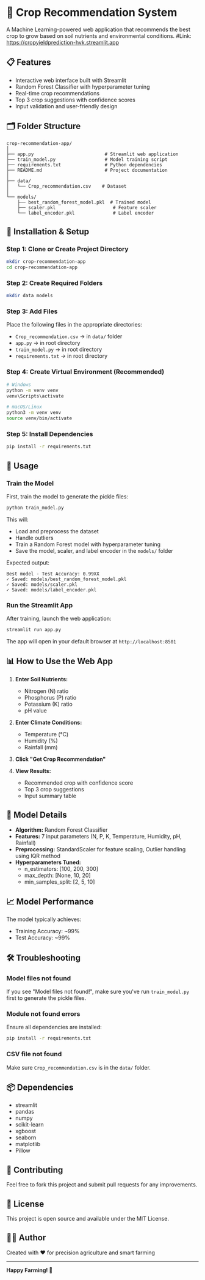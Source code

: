 ﻿# 🌾 Crop Recommendation System

A Machine Learning-powered web application that recommends the best crop to grow based on soil nutrients and environmental conditions.
#Link:  https://cropyieldprediction-hvk.streamlit.app

## 📋 Features

- Interactive web interface built with Streamlit
- Random Forest Classifier with hyperparameter tuning
- Real-time crop recommendations
- Top 3 crop suggestions with confidence scores
- Input validation and user-friendly design

## 🗂️ Folder Structure

```
crop-recommendation-app/
│
├── app.py                          # Streamlit web application
├── train_model.py                  # Model training script
├── requirements.txt                # Python dependencies
├── README.md                       # Project documentation
│
├── data/
│   └── Crop_recommendation.csv    # Dataset
│
└── models/
    ├── best_random_forest_model.pkl  # Trained model
    ├── scaler.pkl                     # Feature scaler
    └── label_encoder.pkl              # Label encoder
```

## 🚀 Installation & Setup

### Step 1: Clone or Create Project Directory

```bash
mkdir crop-recommendation-app
cd crop-recommendation-app
```

### Step 2: Create Required Folders

```bash
mkdir data models
```

### Step 3: Add Files

Place the following files in the appropriate directories:
- `Crop_recommendation.csv` → in `data/` folder
- `app.py` → in root directory
- `train_model.py` → in root directory
- `requirements.txt` → in root directory

### Step 4: Create Virtual Environment (Recommended)

```bash
# Windows
python -m venv venv
venv\Scripts\activate

# macOS/Linux
python3 -m venv venv
source venv/bin/activate
```

### Step 5: Install Dependencies

```bash
pip install -r requirements.txt
```

## 🎯 Usage

### Train the Model

First, train the model to generate the pickle files:

```bash
python train_model.py
```

This will:
- Load and preprocess the dataset
- Handle outliers
- Train a Random Forest model with hyperparameter tuning
- Save the model, scaler, and label encoder in the `models/` folder

Expected output:
```
Best model - Test Accuracy: 0.99XX
✓ Saved: models/best_random_forest_model.pkl
✓ Saved: models/scaler.pkl
✓ Saved: models/label_encoder.pkl
```

### Run the Streamlit App

After training, launch the web application:

```bash
streamlit run app.py
```

The app will open in your default browser at `http://localhost:8501`

## 📊 How to Use the Web App

1. **Enter Soil Nutrients:**
   - Nitrogen (N) ratio
   - Phosphorus (P) ratio
   - Potassium (K) ratio
   - pH value

2. **Enter Climate Conditions:**
   - Temperature (°C)
   - Humidity (%)
   - Rainfall (mm)

3. **Click "Get Crop Recommendation"**

4. **View Results:**
   - Recommended crop with confidence score
   - Top 3 crop suggestions
   - Input summary table

## 🔧 Model Details

- **Algorithm:** Random Forest Classifier
- **Features:** 7 input parameters (N, P, K, Temperature, Humidity, pH, Rainfall)
- **Preprocessing:** StandardScaler for feature scaling, Outlier handling using IQR method
- **Hyperparameters Tuned:**
  - n_estimators: [100, 200, 300]
  - max_depth: [None, 10, 20]
  - min_samples_split: [2, 5, 10]

## 📈 Model Performance

The model typically achieves:
- Training Accuracy: ~99%
- Test Accuracy: ~99%

## 🛠️ Troubleshooting

### Model files not found
If you see "Model files not found!", make sure you've run `train_model.py` first to generate the pickle files.

### Module not found errors
Ensure all dependencies are installed:
```bash
pip install -r requirements.txt
```

### CSV file not found
Make sure `Crop_recommendation.csv` is in the `data/` folder.

## 📦 Dependencies

- streamlit
- pandas
- numpy
- scikit-learn
- xgboost
- seaborn
- matplotlib
- Pillow

## 🤝 Contributing

Feel free to fork this project and submit pull requests for any improvements.

## 📄 License

This project is open source and available under the MIT License.

## 👨‍💻 Author

Created with ❤️ for precision agriculture and smart farming

---

**Happy Farming! 🌱**


